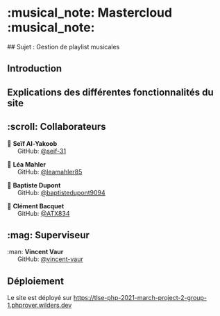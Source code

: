 <h1> :musical_note: Mastercloud :musical_note: </h1>
## Sujet : Gestion de playlist musicales

## Introduction

## Explications des différentes fonctionnalités du site

<!-- COLLABORATEURS -->
<h2 id="contributors"> :scroll: Collaborateurs</h2>

<p>
<!--   :mortar_board: <i>All participants in this project are graduate students in the <a href="https://www.concordia.ca/ginacody/computer-science-software-eng.html">Department of Computer Science and Software Engineering</a> <b>@</b> <a href="https://www.concordia.ca/">Concordia University</a></i> <br> <br> -->
  
  :man: <b>Seïf Al-Yakoob</b> <br>
  &nbsp;&nbsp;&nbsp;&nbsp;&nbsp; GitHub: <a href="https://github.com/seif-31">@seif-31</a> <br>
  
  :woman: <b>Léa Mahler</b> <br>
  &nbsp;&nbsp;&nbsp;&nbsp;&nbsp; GitHub: <a href="https://github.com/leamahler85">@leamahler85</a> <br>

  :man: <b>Baptiste Dupont</b> <br>
  &nbsp;&nbsp;&nbsp;&nbsp;&nbsp; GitHub: <a href="https://github.com/baptistedupont9094">@baptistedupont9094</a> <br>

  :man: <b>Clément Bacquet</b> <br>
  &nbsp;&nbsp;&nbsp;&nbsp;&nbsp; GitHub: <a href="https://github.com/ATX834">@ATX834</a> <br>
</p>
<h2> :mag: Superviseur </h2>
<p>
  :man: <b>Vincent Vaur</b> <br>
  &nbsp;&nbsp;&nbsp;&nbsp;&nbsp; GitHub: <a href="https://github.com/vincent-vaur">@vincent-vaur</a> <br>
</p>

## Déploiement
Le site est déployé sur https://tlse-php-2021-march-project-2-group-1.phprover.wilders.dev
